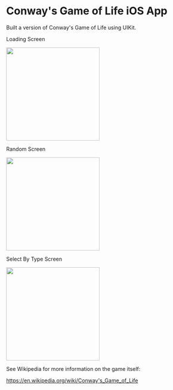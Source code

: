 # Conway's Game of Life iOS App

Built a version of Conway's Game of Life using UIKit.  

Loading Screen

<img src="https://github.com/mjpawesome/game-of-life/blob/master/loadingscreen.png" width="250">

Random Screen

<img src="https://github.com/mjpawesome/game-of-life/blob/master/random.png" width="250">

Select By Type Screen

<img src="https://github.com/mjpawesome/game-of-life/blob/master/differentypes.png" width="250">


See Wikipedia for more information on the game itself:

https://en.wikipedia.org/wiki/Conway's_Game_of_Life

